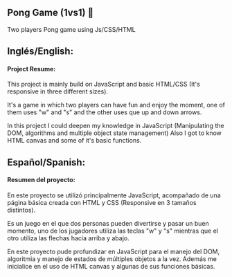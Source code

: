 ## Pong Game (1vs1) :tennis:
Two players Pong game using Js/CSS/HTML

## Inglés/English:

#### Project Resume:
This project is mainly build on JavaScript and basic HTML/CSS (It's responsive in three different sizes).

It's a game in which two players can have fun and enjoy the moment, one of them uses "w" and "s" and the other uses que up and down arrows.

In this project I could deepen my knowledge in JavaScript (Manipulating the DOM, algorithms and multiple object state management)
Also I got to know HTML canvas and some of it's basic functions.

## Español/Spanish:

#### Resumen del proyecto:
En este proyecto se utilizó principalmente JavaScript, acompañado de una página básica creada con HTML y CSS (Responsive en 3 tamaños distintos).

Es un juego en el que dos personas pueden divertirse y pasar un buen momento, uno de los jugadores utiliza las teclas "w" y "s"
mientras que el otro utiliza las flechas hacia arriba y abajo.

En este proyecto pude profundizar en JavaScript para el manejo del DOM, algoritmia y manejo de estados de múltiples objetos a la vez.
Además me inicialice en el uso de HTML canvas y algunas de sus funciones básicas.
